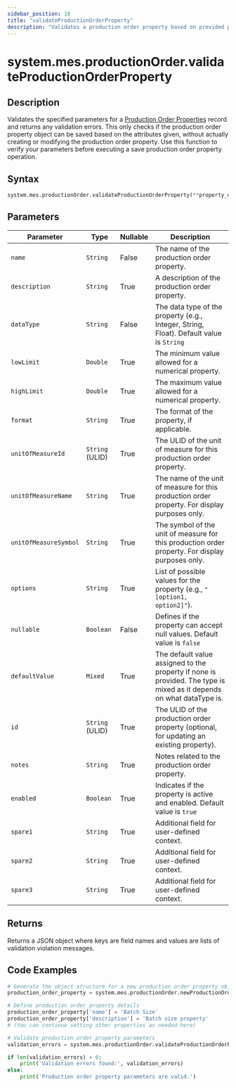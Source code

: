 ```yaml
---
sidebar_position: 18
title: "validateProductionOrderProperty"
description: "Validates a production order property based on provided parameters."
---
```


# system.mes.productionOrder.validateProductionOrderProperty

## Description

Validates the specified parameters for a [Production Order Properties](../../data-model/production-order-model/production-order-property) record and returns any validation errors.
This only checks if the production order property object can be saved based on the attributes given, without actually creating or modifying the production order property. Use this function to verify your parameters before executing a save production order property operation.

## Syntax

```python
system.mes.productionOrder.validateProductionOrderProperty(**property_data)
```

## Parameters

| Parameter             | Type            | Nullable | Description                                                                                                          |
|-----------------------|-----------------|----------|----------------------------------------------------------------------------------------------------------------------|
| `name`                | `String`        | False    | The name of the production order property.                                                                           |
| `description`         | `String`        | True     | A description of the production order property.                                                                      |
| `dataType`            | `String`        | False    | The data type of the property (e.g., Integer, String, Float). Default value is `String`                              |
| `lowLimit`            | `Double`        | True     | The minimum value allowed for a numerical property.                                                                  |
| `highLimit`           | `Double`        | True     | The maximum value allowed for a numerical property.                                                                  |
| `format`              | `String`        | True     | The format of the property, if applicable.                                                                           |
| `unitOfMeasureId`     | `String` (ULID) | True     | The ULID of the unit of measure for this production order property.                                                  |
| `unitOfMeasureName`   | `String`        | True     | The name of the unit of measure for this production order property. For display purposes only.                       |
| `unitOfMeasureSymbol` | `String`        | True     | The symbol of the unit of measure for this production order property. For display purposes only.                     |
| `options`             | `String`        | True     | List of possible values for the property (e.g., `"[option1, option2]"`).                                             |
| `nullable`            | `Boolean`       | False    | Defines if the property can accept null values. Default value is `false`                                             |
| `defaultValue`        | `Mixed`         | True     | The default value assigned to the property if none is provided. The type is mixed as it depends on what dataType is. |
| `id`                  | `String` (ULID) | True     | The ULID of the production order property (optional, for updating an existing property).                             |
| `notes`               | `String`        | True     | Notes related to the production order property.                                                                      |
| `enabled`             | `Boolean`       | True     | Indicates if the property is active and enabled. Default value is `true`                                             |
| `spare1`              | `String`        | True     | Additional field for user-defined context.                                                                           |
| `spare2`              | `String`        | True     | Additional field for user-defined context.                                                                           |
| `spare3`              | `String`        | True     | Additional field for user-defined context.                                                                           |

## Returns

Returns a JSON object where keys are field names and values are lists of validation violation messages.

## Code Examples

```python
# Generate the object structure for a new production order property object
production_order_property = system.mes.productionOrder.newProductionOrderProperty()

# Define production order property details
production_order_property['name'] = 'Batch Size'
production_order_property['description'] = 'Batch size property'
# (You can continue setting other properties as needed here)

# Validate production order property parameters
validation_errors = system.mes.productionOrder.validateProductionOrderProperty(**production_order_property)

if len(validation_errors) > 0:
    print('Validation errors found:', validation_errors)
else:
    print('Production order property parameters are valid.')
```
